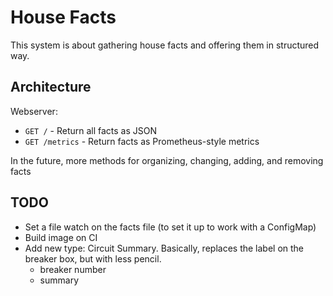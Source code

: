 # House Facts

This system is about gathering house facts and offering them in structured way.

## Architecture

Webserver:
* `GET /` - Return all facts as JSON
* `GET /metrics` - Return facts as Prometheus-style metrics

In the future, more methods for organizing, changing, adding, and removing facts

## TODO

* Set a file watch on the facts file (to set it up to work with a ConfigMap)
* Build image on CI
* Add new type: Circuit Summary. Basically, replaces the label on the breaker box, but with less pencil.
  * breaker number
  * summary
